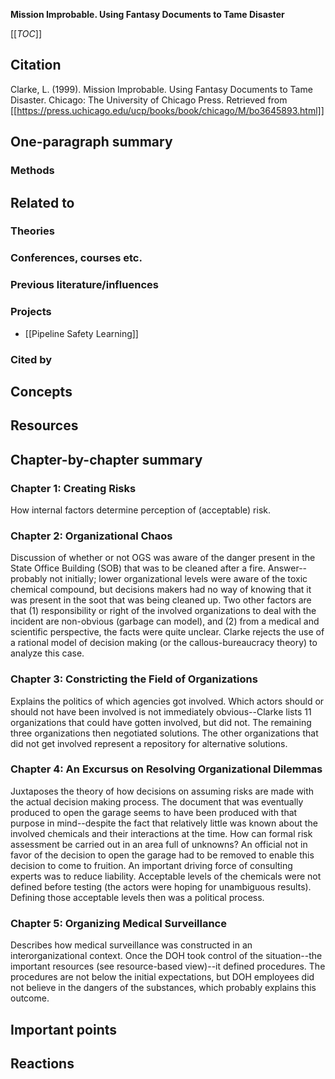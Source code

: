 **Mission Improbable. Using Fantasy Documents to Tame Disaster**

[[_TOC_]]

## Citation

Clarke, L. (1999). Mission Improbable. Using Fantasy Documents to Tame Disaster. Chicago: The University of Chicago Press. Retrieved from [[https://press.uchicago.edu/ucp/books/book/chicago/M/bo3645893.html]]

## One-paragraph summary

### Methods

## Related to

### Theories

### Conferences, courses etc.

### Previous literature/influences

### Projects
* [[Pipeline Safety Learning]]

### Cited by

## Concepts

## Resources

## Chapter-by-chapter summary

### Chapter 1: Creating Risks

How internal factors determine perception of (acceptable) risk.

### Chapter 2: Organizational Chaos

Discussion of whether or not OGS was aware of the danger present in the State Office Building (SOB) that was to be cleaned after a fire. Answer--probably not initially; lower organizational levels were aware of the toxic chemical compound, but decisions makers had no way of knowing that it was present in the soot that was being cleaned up. Two other factors are that (1) responsibility or right of the involved organizations to deal with the incident are non-obvious (garbage can model), and (2) from a medical and scientific perspective, the facts were quite unclear. Clarke rejects the use of a rational model of decision making (or the callous-bureaucracy theory) to analyze this case.

### Chapter 3: Constricting the Field of Organizations

Explains the politics of which agencies got involved. Which actors should or should not have been involved is not immediately obvious--Clarke lists 11 organizations that could have gotten involved, but did not. The remaining three organizations then negotiated solutions. The other organizations that did not get involved represent a repository for alternative solutions.

### Chapter 4: An Excursus on Resolving Organizational Dilemmas

Juxtaposes the theory of how decisions on assuming risks are made with the actual decision making process. The document that was eventually produced to open the garage seems to have been produced with that purpose in mind--despite the fact that relatively little was known about the involved chemicals and their interactions at the time. How can formal risk assessment be carried out in an area full of unknowns? An official not in favor of the decision to open the garage had to be removed to enable this decision to come to fruition. An important driving force of consulting experts was to reduce liability. Acceptable levels of the chemicals were not defined before testing (the actors were hoping for unambiguous results). Defining those acceptable levels then was a political process.

### Chapter 5: Organizing Medical Surveillance

Describes how medical surveillance was constructed in an interorganizational context. Once the DOH took control of the situation--the important resources (see resource-based view)--it defined procedures. The procedures are not below the initial expectations, but DOH employees did not believe in the dangers of the substances, which probably explains this outcome.

## Important points

## Reactions